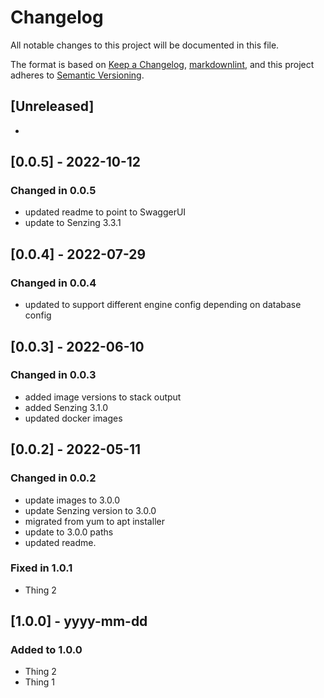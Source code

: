 # Changelog

All notable changes to this project will be documented in this file.

The format is based on [Keep a Changelog](https://keepachangelog.com/en/1.0.0/),
[markdownlint](https://dlaa.me/markdownlint/),
and this project adheres to [Semantic Versioning](https://semver.org/spec/v2.0.0.html).

## [Unreleased]

-

## [0.0.5] - 2022-10-12

### Changed in 0.0.5

- updated readme to point to SwaggerUI
- update to Senzing 3.3.1

## [0.0.4] - 2022-07-29

### Changed in 0.0.4

- updated to support different engine config depending on database config

## [0.0.3] - 2022-06-10

### Changed in 0.0.3

- added image versions to stack output
- added Senzing 3.1.0
- updated docker images

## [0.0.2] - 2022-05-11

### Changed in 0.0.2

- update images to 3.0.0
- update Senzing version to 3.0.0
- migrated from yum to apt installer
- update to 3.0.0 paths
- updated readme.

### Fixed in 1.0.1

- Thing 2

## [1.0.0] - yyyy-mm-dd

### Added to 1.0.0

- Thing 2
- Thing 1

